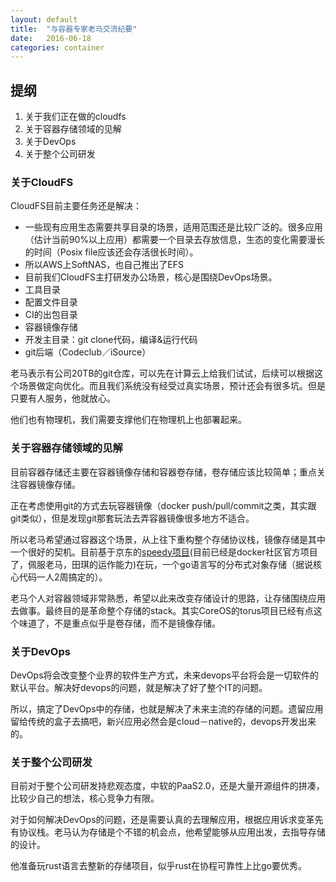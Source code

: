 ```yaml
---
layout: default
title:  "与容器专家老马交流纪要"
date:   2016-06-18
categories: container
---
```


## 提纲
1. 关于我们正在做的cloudfs
2. 关于容器存储领域的见解
3. 关于DevOps
4. 关于整个公司研发

### 关于CloudFS
CloudFS目前主要任务还是解决：

- 一些现有应用生态需要共享目录的场景，适用范围还是比较广泛的。很多应用（估计当前90%以上应用）都需要一个目录去存放信息，生态的变化需要漫长的时间（Posix file应该还会存活很长时间）。
 - 所以AWS上SoftNAS，也自己推出了EFS
- 目前我们CloudFS主打研发办公场景，核心是围绕DevOps场景。
 - 工具目录
 - 配置文件目录
 - CI的出包目录
 - 容器镜像存储
 - 开发主目录：git clone代码，编译&运行代码
 - git后端（Codeclub／iSource）

老马表示有公司20TB的git仓库，可以先在计算云上给我们试试，后续可以根据这个场景做定向优化。而且我们系统没有经受过真实场景，预计还会有很多坑。但是只要有人服务，他就放心。

他们也有物理机，我们需要支撑他们在物理机上也部署起来。

### 关于容器存储领域的见解
目前容器存储还主要在容器镜像存储和容器卷存储，卷存储应该比较简单；重点关注容器镜像存储。

正在考虑使用git的方式去玩容器镜像（docker push/pull/commit之类，其实跟git类似），但是发现git那套玩法去弄容器镜像很多地方不适合。

所以老马希望通过容器这个场景，从上往下重构整个存储协议栈，镜像存储是其中一个很好的契机。目前基于京东的[speedy项目](https://github.com/docker/distribution)(目前已经是docker社区官方项目了，佩服老马，田琪的运作能力)在玩，一个go语言写的分布式对象存储（据说核心代码一人2周搞定的）。

老马个人对容器领域非常熟悉，希望以此来改变存储设计的思路，让存储围绕应用去做事。最终目的是革命整个存储的stack。其实CoreOS的torus项目已经有点这个味道了，不是重点似乎是卷存储，而不是镜像存储。

### 关于DevOps
DevOps将会改变整个业界的软件生产方式，未来devops平台将会是一切软件的默认平台。解决好devops的问题，就是解决了好了整个IT的问题。

所以，搞定了DevOps中的存储，也就是解决了未来主流的存储的问题。遗留应用留给传统的盒子去搞吧，新兴应用必然会是cloud－native的，devops开发出来的。

### 关于整个公司研发

目前对于整个公司研发持悲观态度，中软的PaaS2.0，还是大量开源组件的拼凑，比较少自己的想法，核心竞争力有限。

对于如何解决DevOps的问题，还是需要认真的去理解应用，根据应用诉求变革先有协议栈。老马认为存储是个不错的机会点，他希望能够从应用出发，去指导存储的设计。

他准备玩rust语言去整新的存储项目，似乎rust在协程可靠性上比go要优秀。

